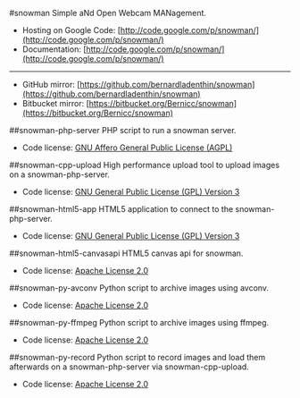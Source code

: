 #snowman
Simple aNd Open Webcam MANagement.
  * Hosting on Google Code: [http://code.google.com/p/snowman/](http://code.google.com/p/snowman/)
  * Documentation: [http://code.google.com/p/snowman/](http://code.google.com/p/snowman/)
____
  * GitHub mirror: [https://github.com/bernardladenthin/snowman](https://github.com/bernardladenthin/snowman)
  * Bitbucket mirror: [https://bitbucket.org/Bernicc/snowman](https://bitbucket.org/Bernicc/snowman)

##snowman-php-server
PHP script to run a snowman server.
  * Code license: [GNU Affero General Public License (AGPL)](http://www.gnu.org/licenses/agpl-3.0.html)

##snowman-cpp-upload
High performance upload tool to upload images on a snowman-php-server.
  * Code license: [GNU General Public License (GPL) Version 3](http://www.gnu.org/licenses/gpl-3.0.html)

##snowman-html5-app
HTML5 application to connect to the snowman-php-server.
  * Code license: [GNU General Public License (GPL) Version 3](http://www.gnu.org/licenses/gpl-3.0.html)

##snowman-html5-canvasapi
HTML5 canvas api for snowman.
  * Code license: [Apache License 2.0](http://www.apache.org/licenses/LICENSE-2.0)

##snowman-py-avconv
Python script to archive images using avconv.
  * Code license: [Apache License 2.0](http://www.apache.org/licenses/LICENSE-2.0)

##snowman-py-ffmpeg
Python script to archive images using ffmpeg.
  * Code license: [Apache License 2.0](http://www.apache.org/licenses/LICENSE-2.0)

##snowman-py-record
Python script to record images and load them afterwards on a snowman-php-server via snowman-cpp-upload.
  * Code license: [Apache License 2.0](http://www.apache.org/licenses/LICENSE-2.0)

